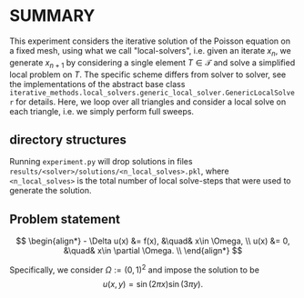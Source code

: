 # SUMMARY

This experiment considers the iterative solution
of the Poisson equation on a fixed mesh, using what we call "local-solvers",
i.e. given an iterate $x_n$, we generate $x_{n+1}$ by considering a single
element $T \in \mathcal{T}$ and solve a simplified local problem on $T$.
The specific scheme differs from solver to solver, see the implementations
of the abstract base class
`iterative_methods.local_solvers.generic_local_solver.GenericLocalSolver`
for details.
Here, we loop over all triangles and consider a local solve on each triangle,
i.e. we simply perform full sweeps.

## directory structures
Running `experiment.py` will drop solutions in files
`results/<solver>/solutions/<n_local_solves>.pkl`,
where `<n_local_solves>` is the total number of local
solve-steps that were used to generate the solution.

## Problem statement
$$
\begin{align*}
    - \Delta u(x) &= f(x), &\quad& x\in \Omega, \\
     u(x) &= 0, &\quad& x\in \partial \Omega. \\
\end{align*}
$$

Specifically, we consider $\Omega := (0, 1)^2$
and impose the solution to be
$$
u(x, y) = \sin(2 \pi x) \sin(3 \pi y).
$$